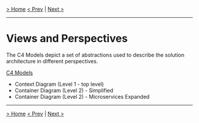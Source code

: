 [> Home](../README.md)
[< Prev](../4.ADRs/README.md)  |  [Next >](FunctionalView/README.md)

---

# Views and Perspectives

The C4 Models depict a set of abstractions used to describe the solution architecture in different perspectives. 

[C4 Models](C4Models/README.md)

- Context Diagram (Level 1 - top level)
- Container Diagram (Level 2) - Simplified
- Container Diagram (Level 2) - Microservices Expanded





------

[> Home](../README.md)
[< Prev](../4.ADRs/README.md)  |  [Next >](FunctionalView/README.md)
